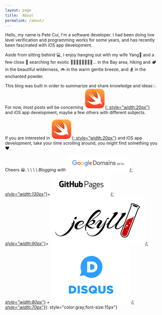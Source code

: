 ```yaml
---
layout: page
title:  About
permalink: /about/
---
```


Hello, my name is Pete Cui, I'm a software developer. I had been doing low level verification and programming works for some years, and has recently been fascinated with iOS app development.

Aside from sitting behind :computer:, I enjoy hanging out with my wife Yang:princess: and a few close :couple: searching for exotic :ramen::pizza::hamburger::sushi::oden::meat_on_bone::spaghetti::cake:... in the Bay area, hiking and :camping: in the beautiful wilderness, :bike: in the warm gentle breeze, and :snowboarder: in the enchanted powder.

This blog was built in order to summarize and share knowledge and ideas:bulb:. For now, most posts will be concerning <a href="https://swift.org/" alt="Swift icon">![Swift](/assets/img/swift.png){: style="width:20px"}</a> and iOS app development, maybe a few others with different subjects. 

If you are interested in <a href="https://swift.org/" alt="Swift icon">![Swift](/assets/img/swift.png){: style="width:20px"}</a> and iOS app development, take your time scrolling around, you might find something you :heart:.

Cheers :grinning:.
\\
\\
\\
\\
*Blogging with
<a href="https://domains.google">![Google Domains](/assets/img/google_domains.png){: style="width:130px"}</a>+
<a href="https://pages.github.com">![Github Pages](/assets/img/github_pages.png){: style="width:90px"}</a>+
<a href="https://jekyllrb.com">![Jekyll](/assets/img/jekyll.png){: style="width:80px"}</a> +
<a href="https://disqus.com">![Disqus](/assets/img/disqus.png){: style="width:70px"}</a>*{: style="color:gray;font-size:15px"}


<!---
This is the base Jekyll theme. You can find out more info about customizing your Jekyll theme, as well as basic Jekyll usage documentation at [jekyllrb.com](https://jekyllrb.com/)

You can find the source code for the Jekyll new theme at:
{% include icon-github.html username="jekyll" %} /
[minima](https://github.com/jekyll/minima)

You can find the source code for Jekyll at
{% include icon-github.html username="jekyll" %} /
[jekyll](https://github.com/jekyll/jekyll)
--->
